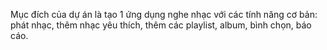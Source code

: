 Mục đích của dự án là tạo 1 ứng dụng nghe nhạc với các tính năng cơ bản: phát nhạc, thêm nhạc yêu thích, thêm các playlist, album, bình chọn, báo cáo.
